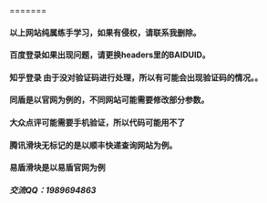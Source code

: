 =======
#### 以上网站纯属练手学习，如果有侵权，请联系我删除。
#### 百度登录如果出现问题，请更换headers里的BAIDUID。
#### 知乎登录 由于没对验证码进行处理，所以有可能会出现验证码的情况。。
#### 同盾是以官网为例的，不同网站可能需要修改部分参数。
#### 大众点评可能需要手机验证，所以代码可能用不了
#### 腾讯滑块无标记的是以顺丰快递查询网站为例。
#### 易盾滑块是以易盾官网为例
##### 交流QQ：1989694863
>>>>>>> 
